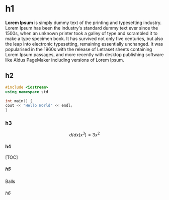 # h1

**Lorem Ipsum** is simply dummy text of the printing and typesetting industry. Lorem Ipsum has been the industry's standard dummy text ever since the 1500s, when an unknown printer took a galley of type and scrambled it to make a type specimen book. It has survived not only five centuries, but also the leap into electronic typesetting, remaining essentially unchanged. It was popularised in the 1960s with the release of Letraset sheets containing Lorem Ipsum passages, and more recently with desktop publishing software like Aldus PageMaker including versions of Lorem Ipsum.

## h2

```c++
#include <iostream>
using namespace std

int main() {
cout << "Hello World" << endl;
}
```

### h3

$$
d/dx(x^3) = 3x^2
$$

#### h4

\[TOC]

##### h5

Balls

###### h6

